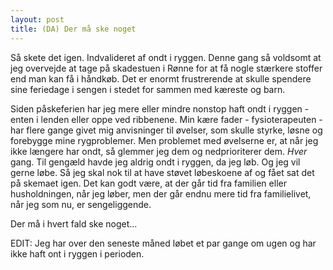 ```yaml
---
layout: post
title: (DA) Der må ske noget
---
```


Så skete det igen. Indvalideret af ondt i ryggen. Denne gang så voldsomt at jeg overvejde at tage på skadestuen i Rønne for at få nogle stærkere stoffer end man kan få i håndkøb. Det er enormt frustrerende at skulle spendere sine feriedage i sengen i stedet for sammen med kæreste og barn.

Siden påskeferien har jeg mere eller mindre nonstop haft ondt i ryggen - enten i lenden eller oppe ved ribbenene. Min kære fader - fysioterapeuten - har flere gange givet mig anvisninger til øvelser, som skulle styrke, løsne og forebygge mine rygproblemer. Men problemet med øvelserne er, at når jeg ikke længere har ondt, så glemmer jeg dem og nedprioriterer dem. *Hver* gang. Til gengæld havde jeg aldrig ondt i ryggen, da jeg løb. Og jeg vil gerne løbe. Så jeg skal nok til at have støvet løbeskoene af og fået sat det på skemaet igen. Det kan godt være, at der går tid fra familien eller husholdningen, når jeg løber, men der går endnu mere tid fra familielivet, når jeg som nu, er sengeliggende.

Der må i hvert fald ske noget... <i class="fa fa-ambulance"></i>

EDIT: Jeg har over den seneste måned løbet et par gange om ugen og har ikke haft ont i ryggen i perioden. <i class="fa fa-smile-o"></i>
